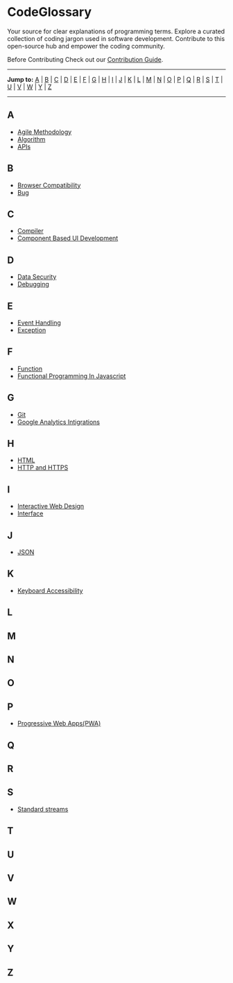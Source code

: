 # CodeGlossary

Your source for clear explanations of programming terms. Explore a curated collection of coding jargon used in software development. Contribute to this open-source hub and empower the coding community.

Before Contributing Check out our [Contribution Guide](/CONTRIBUTING.md).

---

**Jump to:** [A](#a) | [B](#b) | [C](#c) | [D](#d) | [E](#e) | [F](#f) | [G](#g) | [H](#h) | [I](#i) | [J](#j) | [K](#k) | [L](#l) | [M](#m) | [N](#n) | [O](#o) | [P](#p) | [Q](#q) | [R](#r) | [S](#s) | [T](#t) | [U](#u) | [V](#v) | [W](#w) | [Y](#y) | [Z](#z)

---

## A

- [Agile Methodology](/Glossary/A/agile-methodology.md)
- [Algorithm](/Glossary/A/algorithm.md)
- [APIs](/Glossary/A/APIs.md)

## B

- [Browser Compatibility](/Glossary/B/browser_compatibility.md)
- [Bug](/Glossary/B/bug.md)

## C

- [Compiler](/Glossary/C/compiler.md)
- [Component Based UI Development](/Glossary/C/component_based_ui_development.md)

## D

- [Data Security](/Glossary/D/data_security.md)
- [Debugging](/Glossary/D/debugging.md)

## E

- [Event Handling](/Glossary/E/event_handling.md)
- [Exception](/Glossary/E/exception.md)

## F

- [Function](/Glossary/F/function.md)
- [Functional Programming In Javascript](/Glossary/F/functional_programming_in_javascript.md)

## G

- [Git](/Glossary/G/git.md)
- [Google Analytics Intigrations](/Glossary/G/google_analytics_intigrations.md)

## H

- [HTML](/Glossary/H/html.md)
- [HTTP and HTTPS](/Glossary/H/http_and_https.md)

## I

- [Interactive Web Design](/Glossary/I/interactive_web_design.md)
- [Interface](/Glossary/I/interface.md)

## J

- [JSON](/Glossary/J/json.md)

## K

- [Keyboard Accessibility](/Glossary/K/keyboard-accessibility.md)

## L

## M

## N

## O

## P

- [Progressive Web Apps(PWA)](/Glossary/P/progressive_web_apps.md)

## Q

## R

## S

- [Standard streams](/Glossary/S/standard_streams.md)

## T

## U

## V

## W

## X

## Y

## Z
